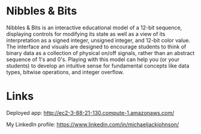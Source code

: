 # Nibbles & Bits

Nibbles & Bits is an interactive educational model of a 12-bit sequence, displaying controls for modifying its state as well as a view of its interpretation as a signed integer, unsigned integer, and 12-bit color value. The interface and visuals are designed to encourage students to think of binary data as a collection of physical on/off signals, rather than an abstract sequence of 1's and 0's. Playing with this model can help you (or your students) to develop an intuitive sense for fundamental concepts like data types, bitwise operations, and integer overflow.

# Links

Deployed app: http://ec2-3-88-21-130.compute-1.amazonaws.com/

My LinkedIn profile: https://www.linkedin.com/in/michaeljackjohnson/
